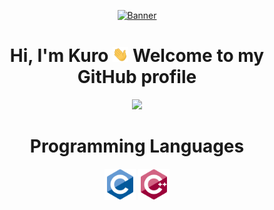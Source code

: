 <p align="center">
  <a href="https://github.com/Kuro-z04/Kuro-z04/blob/main/Kuro/Klee.gif"><img src="Klee.gif" alt="Banner"></a>
</p>

<h1 align="center">Hi, I'm Kuro <img src="https://github.com/Kuro-z04/Kuro-z04/blob/main/Image/Hello.gif" width="5%"></a> Welcome to my GitHub profile</h1>

<p align="center">
  <a href="https://github.com/Kuro-z04"><img src="https://github-readme-stats.vercel.app/api?username=Kuro-z04&show_icons=true&theme=transparent"></a>
</p>

<h1 align="center">Programming Languages</h1>
<p align="center">
<a <h1 align="center"><img src = 'https://github.com/Kuro-z04/Kuro-z04/blob/main/Image/C.svg' width='50'/> <img src = 'https://github.com/Kuro-z04/Kuro-z04/blob/main/Image/CPP.svg' width='50'/></a>
</p>

<!--
**edisonlee55/edisonlee55** is a ✨ _special_ ✨ repository because its `README.md` (this file) appears on your GitHub profile.

Here are some ideas to get you started:

- 🔭 I’m currently working on ...
- 🌱 I’m currently learning ...
- 👯 I’m looking to collaborate on ...
- 🤔 I’m looking for help with ...
- 💬 Ask me about ...
- 📫 How to reach me: ...
- 😄 Pronouns: ...
- ⚡ Fun fact: ...
-->
